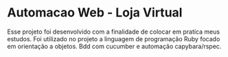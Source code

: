 # Automacao Web - Loja Virtual
 Esse projeto foi desenvolvido com a finalidade de colocar em pratíca meus estudos.
 Foi utilizado no projeto a linguagem de programação Ruby focado em orientação a objetos.
 Bdd com cucumber e automação capybara/rspec.
